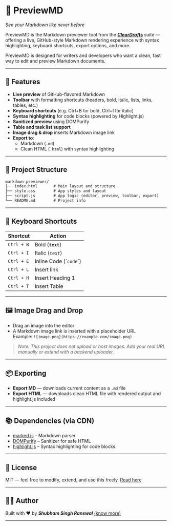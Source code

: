 # 📝 PreviewMD
*See your Markdown like never before*

PreviewMD is the Markdown previewer tool from the [***ClearDrafts***](https://github.com/shubhamranswal/ClearDrafts) suite — offering a live, GitHub-style Markdown rendering experience with syntax highlighting, keyboard shortcuts, export options, and more.

PreviewMD is designed for writers and developers who want a clean, fast way to edit and preview Markdown documents.

---

## 🚀 Features

- **Live preview** of GitHub-flavored Markdown
- **Toolbar** with formatting shortcuts (headers, bold, italic, lists, links, tables, etc.)
- **Keyboard shortcuts** (e.g. Ctrl+B for bold, Ctrl+I for italic)
- **Syntax highlighting** for code blocks (powered by Highlight.js)
- **Sanitized preview** using DOMPurify
- **Table and task list support**
- **Image drag & drop** inserts Markdown image link
- **Export to**:
  - Markdown (`.md`)
  - Clean HTML (`.html`) with syntax highlighting

---

## 📁 Project Structure

```markdown
markdown-previewer/
├── index.html       # Main layout and structure
├── style.css        # App styles and layout
├── script.js        # App logic (editor, preview, toolbar, export)
└── README.md        # Project info

````

---

## 🧠 Keyboard Shortcuts

| Shortcut       | Action         |
|----------------|----------------|
| `Ctrl + B`     | Bold (**`text`**) |
| `Ctrl + I`     | Italic (*`text`*) |
| `Ctrl + E`     | Inline Code (\``code`\`) |
| `Ctrl + L`     | Insert link |
| `Ctrl + H`     | Insert Heading 1 |
| `Ctrl + T`     | Insert Table |

---

## 🖼️ Image Drag and Drop

- Drag an image into the editor
- A Markdown image link is inserted with a placeholder URL  
  Example:
  `![image.png](https://example.com/image.png)`

> *Note: This project does not upload or host images. Add your real URL manually or extend with a backend uploader.*

---

## 📦 Exporting

* **Export MD** — downloads current content as a `.md` file
* **Export HTML** — downloads clean HTML file with rendered output and highlight.js included

---

## 📚 Dependencies (via CDN)

* [marked.js](https://marked.js.org/) – Markdown parser
* [DOMPurify](https://github.com/cure53/DOMPurify) – Sanitizer for safe HTML
* [highlight.js](https://highlightjs.org/) – Syntax highlighting for code blocks

---

## 📜 License

MIT — feel free to modify, extend, and use this freely.
[Read here](https://github.com/shubhamranswal/PreviewMD/blob/main/LICENSE.md)

---

## 🙋‍♂️ Author

Built with ❤️ by ***Shubham Singh Ranswal*** [(know more)](https://shubham-ranswal.web.app/)


---
